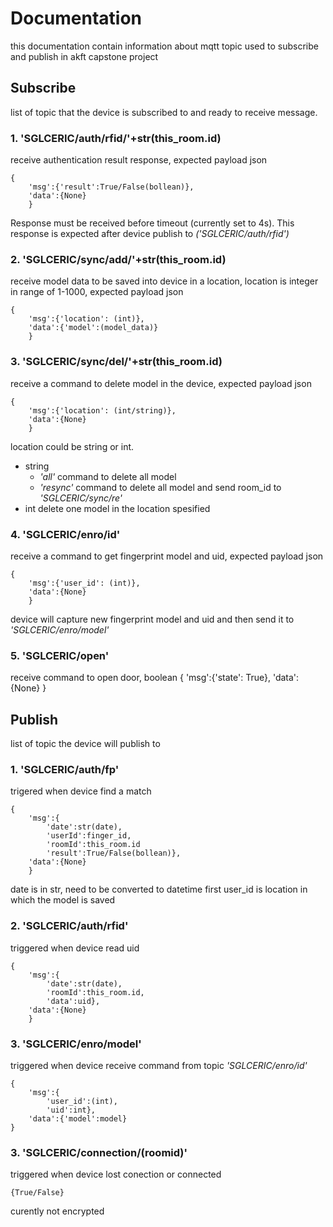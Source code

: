 # Documentation
this documentation contain information about mqtt topic used to subscribe and publish in akft capstone project

## Subscribe
list of topic that the device is subscribed to and ready to receive message.

### 1. 'SGLCERIC/auth/rfid/'+str(this_room.id)
receive authentication result response, expected payload json
```
{
    'msg':{'result':True/False(bollean)},
    'data':{None}
    }
```
Response must be received before timeout (currently set to 4s). This response is expected after device publish to _('SGLCERIC/auth/rfid')_

### 2.	'SGLCERIC/sync/add/'+str(this_room.id)
receive model data to be saved into device in a location, location is integer in range of 1-1000, expected payload json 
```
{
    'msg':{'location': (int)},
    'data':{'model':(model_data)}
    }
```

### 3. 'SGLCERIC/sync/del/'+str(this_room.id)
receive a command to delete model in the device, expected payload json
```
{
    'msg':{'location': (int/string)},
    'data':{None}
    }
```
location could be string or int.
* string
    * _'all'_ command to delete all model
    * _'resync'_ command to delete all model and send room_id to _'SGLCERIC/sync/re'_
* int
delete one model in the location spesified

### 4. 'SGLCERIC/enro/id'
receive a command to get fingerprint model and uid, expected payload json
```
{
    'msg':{'user_id': (int)},
    'data':{None}
    }
```
device will capture new fingerprint model and uid and then send it to _'SGLCERIC/enro/model'_

### 5. 'SGLCERIC/open'
receive command to open door, boolean
{
    'msg':{'state': True},
    'data':{None}
    }

## Publish
list of topic the device will publish to
### 1. 'SGLCERIC/auth/fp'
trigered when device find a match 
```
{
    'msg':{
        'date':str(date),
        'userId':finger_id,
        'roomId':this_room.id
        'result':True/False(bollean)},
    'data':{None}
    }
```
date is in str, need to be converted to datetime first
user_id is location in which the model is saved

### 2. 'SGLCERIC/auth/rfid'
triggered when device read uid
```
{
    'msg':{
        'date':str(date),
        'roomId':this_room.id,
        'data':uid},
    'data':{None}
    }
```

### 3. 'SGLCERIC/enro/model'
triggered when device receive command from topic _'SGLCERIC/enro/id'_
```
{
    'msg':{
        'user_id':(int),
        'uid':int},
    'data':{'model':model}
}
```

### 3. 'SGLCERIC/connection/(roomid)'
triggered when device lost conection or connected
```
{True/False}
```
curently not encrypted